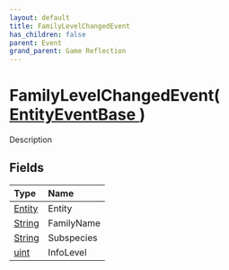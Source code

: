 ```yaml
---
layout: default
title: FamilyLevelChangedEvent
has_children: false
parent: Event
grand_parent: Game Reflection
---
```

# FamilyLevelChangedEvent( [ EntityEventBase ](/riftbreaker-wiki/docs/game-reflection/events/entity_event_base/) )
Description 

## Fields

| Type | Name |
|:----------|:--------------|
| [Entity](/riftbreaker-wiki/docs/game-reflection/classes/entity/) | Entity |
| [String](/riftbreaker-wiki/docs/game-reflection/components/string/) | FamilyName |
| [String](/riftbreaker-wiki/docs/game-reflection/components/string/) | Subspecies |
| [uint](/riftbreaker-wiki/docs/game-reflection/components/uint/) | InfoLevel |

